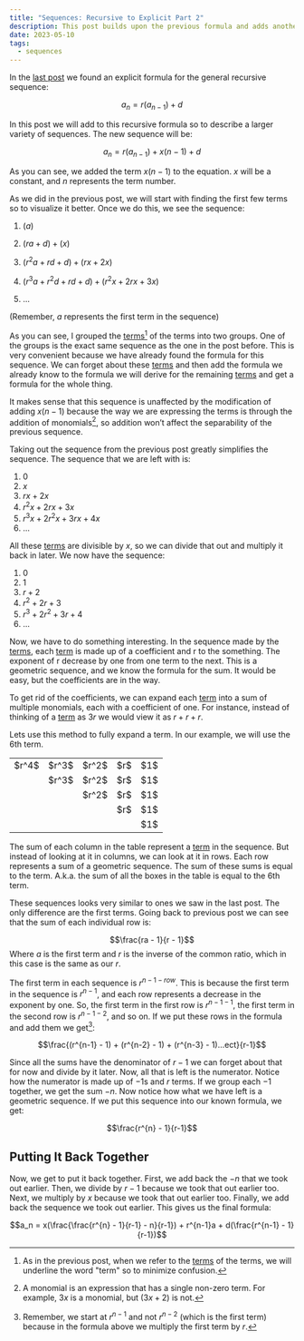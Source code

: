 ```yaml
---
title: "Sequences: Recursive to Explicit Part 2"
description: This post builds upon the previous formula and adds another variable and constant to the recursive sequence.
date: 2023-05-10
tags:
  - sequences
---
```

In the [last post](/blog/sequences-recursive-to-explicit-1) we found an explicit formula for the general recursive sequence:

$$a_n = r(a_{n-1}) + d$$

In this post we will add to this recursive formula so to describe a larger variety of sequences. The new sequence will be:

$$a_n = r(a_{n-1}) + x(n-1) + d$$

As you can see, we added the term $x(n-1)$ to the equation. $x$ will be a constant, and $n$ represents the term number.

As we did in the previous post, we will start with finding the first few terms so to visualize it better. Once we do this, we see the sequence:

1. $(a)$

2. $(ra + d) + (x)$

3. $(r^2a + rd + d) + (rx + 2x)$

4. $(r^3a + r^2d + rd + d) + (r^2x + 2rx + 3x)$

5. ...

(Remember, $a$ represents the first term in the sequence)

As you can see, I grouped the <u>terms</u>[^1] of the terms into two groups. One of the groups is the exact same sequence as the one in the post before. This is very convenient because we have already found the formula for this sequence. We can forget about these <u>terms</u> and then add the formula we already know to the formula we will derive for the remaining <u>terms</u> and get a formula for the whole thing.

It makes sense that this sequence is unaffected by the modification of adding $x(n-1)$ because the way we are expressing the terms is through the addition of monomials[^2], so addition won’t affect the separability of the previous sequence.

Taking out the sequence from the previous post greatly simplifies the sequence. The sequence that we are left with is:

1. $0$
2. $x$
3. $rx + 2x$
4. $r^2x + 2rx + 3x$
5. $r^3x + 2r^2x + 3rx + 4x$
6. ...

All these <u>terms</u> are divisible by $x$, so we can divide that out and multiply it back in later. We now have the sequence:

1. $0$
2. $1$
3. $r + 2$
4. $r^2 + 2r + 3$
5. $r^3 + 2r^2 + 3r + 4$
6. ...

Now, we have to do something interesting. In the sequence made by the <u>terms</u>, each <u>term</u> is made up of a coefficient and r to the something. The exponent of r decrease by one from one term to the next. This is a geometric sequence, and we know the formula for the sum. It would be easy, but the coefficients are in the way. 

To get rid of the coefficients, we can expand each <u>term</u> into a sum of multiple monomials, each with a coefficient of one. For instance, instead of thinking of a <u>term</u> as $3r$ we would view it as $r + r + r$.

Lets use this method to fully expand a term. In our example, we will use the 6th term.

<table>
  <tr>
    <td>$r^4$</td>
    <td>$r^3$</td> 
    <td>$r^2$</td>
    <td>$r$</td>
    <td>$1$</td>
  </tr>
  <tr>
    <td></td>
    <td>$r^3$</td> 
    <td>$r^2$</td>
    <td>$r$</td>
    <td>$1$</td>
  </tr>
  <tr>
    <td></td>
    <td></td> 
    <td>$r^2$</td>
    <td>$r$</td>
    <td>$1$</td>
  </tr>
  <tr>
    <td></td>
    <td></td> 
    <td></td>
    <td>$r$</td>
    <td>$1$</td>
  </tr>
  <tr>
    <td></td>
    <td></td> 
    <td></td>
    <td></td>
    <td>$1$</td>
  </tr>
</table>

The sum of each column in the table represent a <u>term</u> in the sequence. But instead of looking at it in columns, we can look at it in rows. Each row represents a sum of a geometric sequence. The sum of these sums is equal to the term. A.k.a. the sum of all the boxes in the table is equal to the 6th term.

These sequences looks very similar to ones we saw in the last post. The only difference are the first terms. Going back to previous post we can see that the sum of each individual row is:

$$\frac{ra - 1}{r - 1}$$
Where $a$ is the first term and $r$ is the inverse of the common ratio, which in this case is the same as our $r$.

The first term in each sequence is $r^{n-1-row}$. This is because the first term in the sequence is $r^{n-1}$, and each row represents a decrease in the exponent by one. So, the first term in the first row is $r^{n-1-1}$, the first term in the second row is $r^{n-1-2}$, and so on. If we put these rows in the formula and add them we get[^3]:

$$\frac{(r^{n-1} - 1) + (r^{n-2} - 1) + (r^{n-3} - 1)...ect}{r-1}$$

Since all the sums have the denominator of $r-1$ we can forget about that for now and divide by it later. Now, all that is left is the numerator. Notice how the numerator is made up of $-1$s and $r$ terms. If we group each $-1$ together, we get the sum $-n$. Now notice how what we have left is a geometric sequence. If we put this sequence into our known formula, we get:

$$\frac{r^{n} - 1}{r-1}$$


## Putting It Back Together
Now, we get to put it back together. First, we add back the $-n$ that we took out earlier. Then, we divide by $r-1$ because we took that out earlier too. Next, we multiply by $x$ because we took that out earlier too. Finally, we add back the sequence we took out earlier. This gives us the final formula:

$$a_n = x(\frac{\frac{r^{n} - 1}{r-1} - n}{r-1}) + r^{n-1}a + d(\frac{r^{n-1} - 1}{r-1})$$

[^1]: As in the previous post, when we refer to the <u>terms</u> of the terms, we will underline the word "term" so to minimize confusion.
[^2]: A monomial is an expression that has a single non-zero term. For example, $3x$ is a monomial, but $(3x+2)$ is not.
[^3]: Remember, we start at $r^{n-1}$ and not $r^{n-2}$ (which is the first term) because in the formula above we multiply the first term by $r$. 